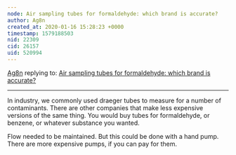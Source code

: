 ```yaml
---
node: Air sampling tubes for formaldehyde: which brand is accurate?
author: Ag8n
created_at: 2020-01-16 15:28:23 +0000
timestamp: 1579188503
nid: 22309
cid: 26157
uid: 520994
---
```




[Ag8n](../profile/Ag8n) replying to: [Air sampling tubes for formaldehyde: which brand is accurate?](../notes/BostonFern/01-14-2020/air-sampling-tubes-for-formaldehyde-which-brand-is-accurate)

----
In industry, we commonly used draeger tubes to measure for a number of contaminants.  There are other companies that make less expensive versions of the same thing.  You would buy tubes for formaldehyde, or benzene, or whatever substance you wanted.

Flow needed to be maintained. But this could be done with a hand pump.  There are more expensive pumps, if you can pay for them.